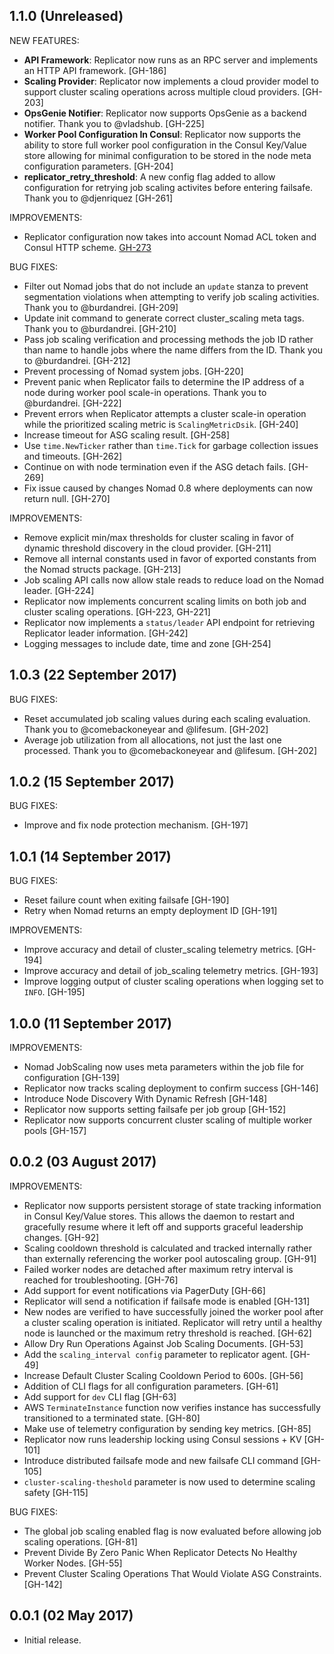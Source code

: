 ## 1.1.0 (Unreleased)

NEW FEATURES:

* **API Framework**: Replicator now runs as an RPC server and implements an HTTP API framework. [GH-186]
* **Scaling Provider**: Replicator now implements a cloud provider model to support cluster scaling operations across multiple cloud providers. [GH-203]
* **OpsGenie Notifier**: Replicator now supports OpsGenie as a backend notifier. Thank you to @vladshub. [GH-225]
* **Worker Pool Configuration In Consul**: Replicator now supports the ability to store full worker pool configuration in the Consul Key/Value store allowing for minimal configuration to be stored in the node meta configuration parameters. [GH-204]
* **replicator_retry_threshold**: A new config flag added to allow configuration for retrying job scaling activites before entering failsafe. Thank you to @djenriquez [GH-261] 

IMPROVEMENTS:
* Replicator configuration now takes into account Nomad ACL token and Consul HTTP scheme. [GH-273](https://github.com/elsevier-core-engineering/replicator/pull/273)

BUG FIXES:

* Filter out Nomad jobs that do not include an `update` stanza to prevent segmentation violations when attempting to verify job scaling activities. Thank you to @burdandrei. [GH-209]
* Update init command to generate correct cluster_scaling meta tags. Thank you to @burdandrei. [GH-210]
* Pass job scaling verification and processing methods the job ID rather than name to handle jobs where the name differs from the ID. Thank you to @burdandrei. [GH-212]
* Prevent processing of Nomad system jobs. [GH-220]
* Prevent panic when Replicator fails to determine the IP address of a node during worker pool scale-in operations. Thank you to @burdandrei. [GH-222]
* Prevent errors when Replicator attempts a cluster scale-in operation while the prioritized scaling metric is `ScalingMetricDsik`. [GH-240]
* Increase timeout for ASG scaling result. [GH-258]
* Use `time.NewTicker` rather than `time.Tick` for garbage collection issues and timeouts. [GH-262]
* Continue on with node termination even if the ASG detach fails. [GH-269]
* Fix issue caused by changes Nomad 0.8 where deployments can now return null. [GH-270]


IMPROVEMENTS:

* Remove explicit min/max thresholds for cluster scaling in favor of dynamic threshold discovery in the cloud provider. [GH-211]
* Remove all internal constants used in favor of exported constants from the Nomad structs package. [GH-213]
* Job scaling API calls now allow stale reads to reduce load on the Nomad leader. [GH-224]
* Replicator now implements concurrent scaling limits on both job and cluster scaling operations. [GH-223, GH-221]
* Replicator now implements a `status/leader` API endpoint for retrieving Replicator leader information. [GH-242]
* Logging messages to include date, time and zone [GH-254]

## 1.0.3 (22 September 2017)

BUG FIXES:

* Reset accumulated job scaling values during each scaling evaluation. Thank you to @comebackoneyear and @lifesum. [GH-202]
* Average job utilization from all allocations, not just the last one processed. Thank you to @comebackoneyear and @lifesum. [GH-202]

## 1.0.2 (15 September 2017)

BUG FIXES:

* Improve and fix node protection mechanism. [GH-197]

## 1.0.1 (14 September 2017)

BUG FIXES:

* Reset failure count when exiting failsafe [GH-190]
* Retry when Nomad returns an empty deployment ID [GH-191]

IMPROVEMENTS:

* Improve accuracy and detail of cluster_scaling telemetry metrics. [GH-194]
* Improve accuracy and detail of job_scaling telemetry metrics. [GH-193]
* Improve logging output of cluster scaling operations when logging set to `INFO`. [GH-195]

## 1.0.0 (11 September 2017)

IMPROVEMENTS:

* Nomad JobScaling now uses meta parameters within the job file for configuration [GH-139]
* Replicator now tracks scaling deployment to confirm success [GH-146]
* Introduce Node Discovery With Dynamic Refresh [GH-148]
* Replicator now supports setting failsafe per job group [GH-152]
* Replicator now supports concurrent cluster scaling of multiple worker pools [GH-157]

## 0.0.2 (03 August 2017)

IMPROVEMENTS:

* Replicator now supports persistent storage of state tracking information in
Consul Key/Value stores. This allows the daemon to restart and gracefully
resume where it left off and supports graceful leadership changes. [GH-92]
* Scaling cooldown threshold is calculated and tracked internally rather than
externally referencing the worker pool autoscaling group. [GH-91]
* Failed worker nodes are detached after maximum retry interval is reached for
troubleshooting. [GH-76]
* Add support for event notifications via PagerDuty [GH-66]
* Replicator will send a notification if failsafe mode is enabled [GH-131]
* New nodes are verified to have successfully joined the worker pool after a
cluster scaling operation is initiated. Replicator will retry until a healthy
node is launched or the maximum retry threshold is reached. [GH-62]
* Allow Dry Run Operations Against Job Scaling Documents. [GH-53]
* Add the `scaling_interval config` parameter to replicator agent. [GH-49]
* Increase Default Cluster Scaling Cooldown Period to 600s. [GH-56]
* Addition of CLI flags for all configuration parameters. [GH-61]
* Add support for `dev` CLI flag [GH-63]
* AWS `TerminateInstance` function now verifies instance has successfully
transitioned to a terminated state. [GH-80]
* Make use of telemetry configuration by sending key metrics. [GH-85]
* Replicator now runs leadership locking using Consul sessions +  KV [GH-101]
* Introduce distributed failsafe mode and new failsafe CLI command [GH-105]
* `cluster-scaling-theshold` parameter is now used to determine scaling safety [GH-115]

BUG FIXES:

* The global job scaling enabled flag is now evaluated before allowing job
scaling operations. [GH-81]
* Prevent Divide By Zero Panic When Replicator Detects No Healthy Worker
Nodes. [GH-55]
* Prevent Cluster Scaling Operations That Would Violate ASG Constraints.
[GH-142]

## 0.0.1 (02 May 2017)

- Initial release.
